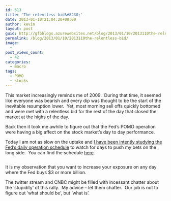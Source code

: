 ```yaml
---
id: 613
title: 'The relentless bid&#8230;'
date: 2013-01-10T21:04:20+00:00
author: kevin
layout: post
guid: http://gfbblogs.azurewebsites.net/blog/2013/01/10/2013110the-relentless-bid/
permalink: /blog/2013/01/10/2013110the-relentless-bid/
image:
  - 
post_views_count:
  - 42
categories:
  - macro
tags:
  - POMO
  - stocks
---
```

This market increasingly reminds me of 2009.  During that time, it seemed like everyone was bearish and every dip was thought to be the start of the inevitable resumption lower.  Yet, most morning sell offs quickly bottomed and were met with a relentless bid for the rest of the day that closed the market at the highs of the day.

Back then it took me awhile to figure out that the Fed’s POMO operation were having a big affect on the stock market’s day to day performance.

Today I am not as slow on the uptake and [I have been intently studying the Fed’s daily operation schedule](https://gfbcompanies.squarespace.com/the-macro-tourist/2012/12/7/pomo-effect-revisited.html) to watch for days to push my bets on the long side.  You can find the schedule [here](http://www.newyorkfed.org/markets/tot_operation_schedule.html).

<img class="aligncenter" alt="" src="http://themacrotourist.com/blogs/Tentative%20%20Fed%20POMO%20Jan%2010%2013.jpg" />

It is my observation that you want to increase your exposure on any day where the Fed buys $3 or more billion.

The twitter stream and CNBC might be filled with incessant chatter about the ‘stupidity’ of this rally.  My advice &#8211; let them chatter.  Our job is not to figure out ‘what should be’, but ‘what is’.